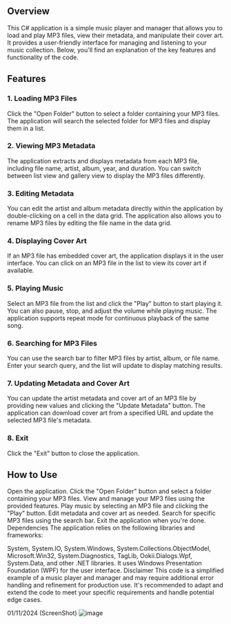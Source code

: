 ## Overview
This C# application is a simple music player and manager that allows you to load and play MP3 files, view their metadata, and manipulate their cover art. It provides a user-friendly interface for managing and listening to your music collection. Below, you'll find an explanation of the key features and functionality of the code.

## Features

### 1. Loading MP3 Files
Click the "Open Folder" button to select a folder containing your MP3 files.
The application will search the selected folder for MP3 files and display them in a list.

### 2. Viewing MP3 Metadata
The application extracts and displays metadata from each MP3 file, including file name, artist, album, year, and duration.
You can switch between list view and gallery view to display the MP3 files differently.

### 3. Editing Metadata
You can edit the artist and album metadata directly within the application by double-clicking on a cell in the data grid.
The application also allows you to rename MP3 files by editing the file name in the data grid.

### 4. Displaying Cover Art
If an MP3 file has embedded cover art, the application displays it in the user interface.
You can click on an MP3 file in the list to view its cover art if available.

### 5. Playing Music
Select an MP3 file from the list and click the "Play" button to start playing it.
You can also pause, stop, and adjust the volume while playing music.
The application supports repeat mode for continuous playback of the same song.

### 6. Searching for MP3 Files
You can use the search bar to filter MP3 files by artist, album, or file name.
Enter your search query, and the list will update to display matching results.

### 7. Updating Metadata and Cover Art
You can update the artist metadata and cover art of an MP3 file by providing new values and clicking the "Update Metadata" button.
The application can download cover art from a specified URL and update the selected MP3 file's metadata.

### 8. Exit
Click the "Exit" button to close the application.


## How to Use
Open the application.
Click the "Open Folder" button and select a folder containing your MP3 files.
View and manage your MP3 files using the provided features.
Play music by selecting an MP3 file and clicking the "Play" button.
Edit metadata and cover art as needed.
Search for specific MP3 files using the search bar.
Exit the application when you're done.
Dependencies
The application relies on the following libraries and frameworks:

System, System.IO, System.Windows, System.Collections.ObjectModel, Microsoft.Win32, System.Diagnostics, TagLib, Ookii.Dialogs.Wpf, System.Data, and other .NET libraries.
It uses Windows Presentation Foundation (WPF) for the user interface.
Disclaimer
This code is a simplified example of a music player and manager and may require additional error handling and refinement for production use. It's recommended to adapt and extend the code to meet your specific requirements and handle potential edge cases.

01/11/2024 (ScreenShot)
![image](https://github.com/afrank84/cs_music_art/assets/11393535/4f68ea75-8c3b-4c0d-a7bd-4ff31f909673)
